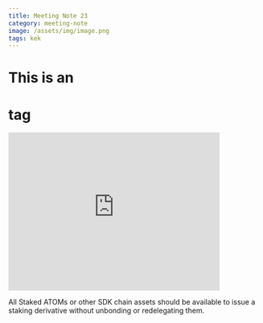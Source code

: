 ```yaml
---
title: Meeting Note 23
category: meeting-note
image: /assets/img/image.png
tags: kek
---
```


# This is an <h1> tag

<iframe width="420" height="315" src="http://www.youtube.com/embed/dQw4w9WgXcQ" frameborder="0" allowfullscreen></iframe>

All Staked ATOMs or other SDK chain assets should be available to issue a staking derivative without unbonding or redelegating them.
